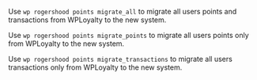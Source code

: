 Use `wp rogershood points migrate_all` to migrate all users points and transactions from WPLoyalty to the new system.

Use `wp rogershood points migrate_points` to migrate all users points only from WPLoyalty to the new system.

Use `wp rogershood points migrate_transactions` to migrate all users transactions only from WPLoyalty to the new system.